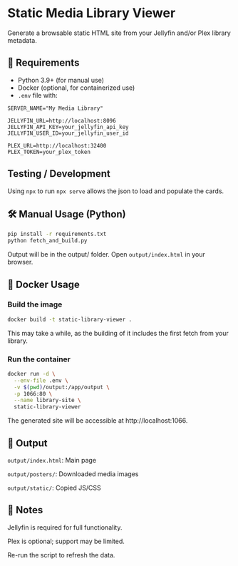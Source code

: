 # Static Media Library Viewer

Generate a browsable static HTML site from your Jellyfin and/or Plex library metadata.

## 🧾 Requirements

- Python 3.9+ (for manual use)
- Docker (optional, for containerized use)
- `.env` file with:

```
SERVER_NAME="My Media Library"

JELLYFIN_URL=http://localhost:8096
JELLYFIN_API_KEY=your_jellyfin_api_key
JELLYFIN_USER_ID=your_jellyfin_user_id

PLEX_URL=http://localhost:32400
PLEX_TOKEN=your_plex_token
```

## Testing / Development

Using `npx` to run `npx serve` allows the json to load and populate the cards.

## 🛠 Manual Usage (Python)

```bash
pip install -r requirements.txt
python fetch_and_build.py
```

Output will be in the output/ folder. Open `output/index.html` in your browser.

## 🐳 Docker Usage

### Build the image

```bash
docker build -t static-library-viewer .
```

This may take a while, as the building of it includes the first fetch from your library.

### Run the container

```bash
docker run -d \
  --env-file .env \
  -v $(pwd)/output:/app/output \
  -p 1066:80 \
  --name library-site \
  static-library-viewer
```

The generated site will be accessible at http://localhost:1066.

## 📁 Output

`output/index.html`: Main page

`output/posters/`: Downloaded media images

`output/static/`: Copied JS/CSS

## 📝 Notes

Jellyfin is required for full functionality.

Plex is optional; support may be limited.

Re-run the script to refresh the data.
